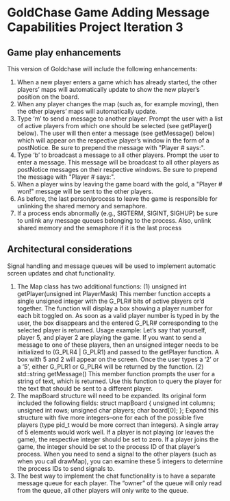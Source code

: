 # GoldChase Game Adding Message Capabilities Project Iteration 3

## Game play enhancements
This version of Goldchase will include the following enhancements:
1. When a new player enters a game which has already started, the other players’ maps will
automatically update to show the new player’s position on the board.
2. When any player changes the map (such as, for example moving), then the other players’
maps will automatically update.
3. Type ‘m’ to send a message to another player. Prompt the user with a list of active players
from which one should be selected (see getPlayer() below). The user will then enter a
message (see getMessage() below) which will appear on the respective player’s window
in the form of a postNotice. Be sure to prepend the message with "Player # says:".
4. Type ‘b’ to broadcast a message to all other players. Prompt the user to enter a message.
This message will be broadcast to all other players as postNotice messages on their
respective windows. Be sure to prepend the message with "Player # says:".
5. When a player wins by leaving the game board with the gold, a "Player # won!"
message will be sent to the other players.
6. As before, the last person/process to leave the game is responsible for unlinking the shared
memory and semaphore.
7. If a process ends abnormally (e.g., SIGTERM, SIGINT, SIGHUP) be sure to unlink any
message queues belonging to the process. Also, unlink shared memory and the semaphore
if it is the last process


## Architectural considerations
Signal handling and message queues will be used to implement automatic screen updates and
chat functionality.
1. The Map class has two additional functions:
(1) unsigned int getPlayer(unsigned int PlayerMask) This member function
accepts a single unsigned integer with the G_PLR# bits of active players or’d together.
The function will display a box showing a player number for each bit toggled on. As
soon as a valid player number is typed in by the user, the box disappears and the
entered G_PLR# corresponding to the selected player is returned. Usage example:
Let’s say that yourself, player 5, and player 2 are playing the game. If you want to send
a message to one of these players, then an unsigned integer needs to be initialized to
(G_PLR4 | G_PLR1) and passed to the getPlayer function. A box with 5 and 2 will appear on the screen. Once the user types a ‘2’ or a ‘5’, either G_PLR1 or G_PLR4 will
be returned by the function.
(2) std::string getMessage() This member function prompts the user for a string of
text, which is returned. Use this function to query the player for the text that should be
sent to a different player.
2. The mapBoard structure will need to be expanded. Its original form included the following
fields:
struct mapBoard {
 unsigned int columns;
 unsigned int rows;
 unsigned char players;
 char board[0];
};
Expand this structure with five more integers–one for each of the possible five players (type
pid_t would be more correct than integers). A single array of 5 elements would work well.
If a player is not playing (or leaves the game), the respective integer should be set to zero.
If a player joins the game, the integer should be set to the process ID of that player’s
process. When you need to send a signal to the other players (such as when you call
drawMap), you can examine these 5 integers to determine the process IDs to send signals
to.
3. The best way to implement the chat functionality is to have a separate message queue for
each player. The “owner” of the queue will only read from the queue, all other players will
only write to the queue.
